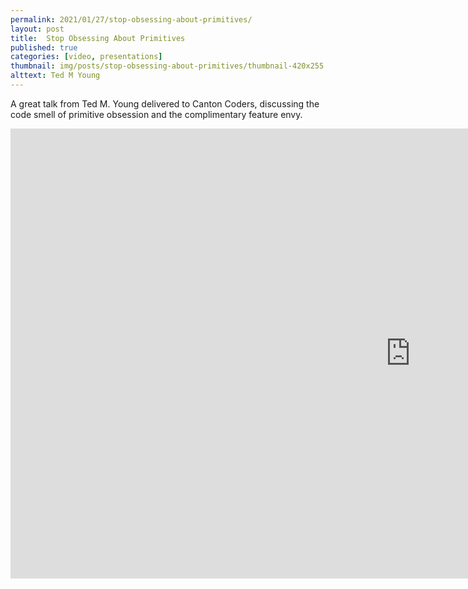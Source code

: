 ```yaml
---
permalink: 2021/01/27/stop-obsessing-about-primitives/
layout: post
title:  Stop Obsessing About Primitives
published: true
categories: [video, presentations]
thumbnail: img/posts/stop-obsessing-about-primitives/thumbnail-420x255.webp
alttext: Ted M Young
--- 
```


A great talk from Ted M. Young delivered to Canton Coders, discussing the code smell of primitive obsession and 
the complimentary feature envy.

<iframe width="1280" height="720" src="https://www.youtube.com/embed/sTkzQaXyVFA" frameborder="0" allow="accelerometer; autoplay; clipboard-write; encrypted-media; gyroscope; picture-in-picture" allowfullscreen></iframe>